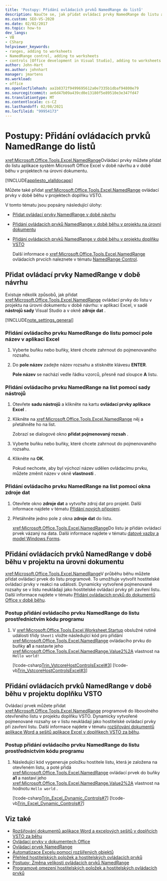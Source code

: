 ```yaml
---
title: 'Postupy: Přidání ovládacích prvků NamedRange do listů'
description: Naučte se, jak přidat ovládací prvky NamedRange do listu aplikace systém Microsoft Office Excel v době návrhu a v době běhu v projektech na úrovni dokumentu.
ms.custom: SEO-VS-2020
ms.date: 02/02/2017
ms.topic: how-to
dev_langs:
- VB
- CSharp
helpviewer_keywords:
- ranges, adding to worksheets
- NamedRange control, adding to worksheets
- controls [Office development in Visual Studio], adding to worksheets
author: John-Hart
ms.author: johnhart
manager: jmartens
ms.workload:
- office
ms.openlocfilehash: aa1b8372f9499695612a0e7335b1dbaf94800e79
ms.sourcegitcommit: ae6d47b09a439cd0e13180f5e89510e3e347fd47
ms.translationtype: MT
ms.contentlocale: cs-CZ
ms.lasthandoff: 02/08/2021
ms.locfileid: "99954173"
---
```

# <a name="how-to-add-namedrange-controls-to-worksheets"></a>Postupy: Přidání ovládacích prvků NamedRange do listů
  <xref:Microsoft.Office.Tools.Excel.NamedRange>Ovládací prvky můžete přidat do listu aplikace systém Microsoft Office Excel v době návrhu a v době běhu v projektech na úrovni dokumentu.

 [!INCLUDE[appliesto_xlalldocapp](../vsto/includes/appliesto-xlalldocapp-md.md)]

 Můžete také přidat <xref:Microsoft.Office.Tools.Excel.NamedRange> ovládací prvky v době běhu v projektech doplňku VSTO.

 V tomto tématu jsou popsány následující úlohy:

- [Přidat ovládací prvky NamedRange v době návrhu](#designtime)

- [Přidání ovládacích prvků NamedRange v době běhu v projektu na úrovni dokumentu](#runtimedoclevel)

- [Přidání ovládacích prvků NamedRange v době běhu v projektu doplňku VSTO](#runtimeaddin)

  Další informace o <xref:Microsoft.Office.Tools.Excel.NamedRange> ovládacích prvcích naleznete v tématu [NamedRange Control](../vsto/namedrange-control.md).

## <a name="add-namedrange-controls-at-design-time"></a><a name="designtime"></a> Přidat ovládací prvky NamedRange v době návrhu
 Existuje několik způsobů, jak přidat <xref:Microsoft.Office.Tools.Excel.NamedRange> ovládací prvky do listu v projektu na úrovni dokumentu v době návrhu: v aplikaci Excel, v sadě **nástrojů sady** Visual Studio a v okně **zdroje dat** .

 [!INCLUDE[note_settings_general](../sharepoint/includes/note-settings-general-md.md)]

### <a name="to-add-a-namedrange-control-to-a-worksheet-using-the-name-box-in-excel"></a>Přidání ovládacího prvku NamedRange do listu pomocí pole název v aplikaci Excel

1. Vyberte buňku nebo buňky, které chcete zahrnout do pojmenovaného rozsahu.

2. Do **pole název** zadejte název rozsahu a stiskněte klávesu **ENTER**.

     **Pole název** se nachází vedle řádku vzorců, přesně nad sloupce **A** listu.

### <a name="to-add-a-namedrange-control-to-a-worksheet-using-the-toolbox"></a>Přidání ovládacího prvku NamedRange na list pomocí sady nástrojů

1. Otevřete **sadu nástrojů** a klikněte na kartu **ovládací prvky aplikace Excel** .

2. Klikněte na <xref:Microsoft.Office.Tools.Excel.NamedRange> něj a přetáhněte ho na list.

     Zobrazí se dialogové okno **přidat pojmenovaný rozsah** .

3. Vyberte buňku nebo buňky, které chcete zahrnout do pojmenovaného rozsahu.

4. Klikněte na **OK**.

     Pokud nechcete, aby byl výchozí název udělen ovládacímu prvku, můžete změnit název v okně **vlastnosti** .

### <a name="to-add-a-namedrange-control-to-a-worksheet-using-the-data-sources-window"></a>Přidání ovládacího prvku NamedRange na list pomocí okna zdroje dat

1. Otevřete okno **zdroje dat** a vytvořte zdroj dat pro projekt. Další informace najdete v tématu [Přidání nových připojení](../data-tools/add-new-connections.md).

2. Přetáhněte jedno pole z okna **zdroje dat** do listu.

     <xref:Microsoft.Office.Tools.Excel.NamedRange>Do listu je přidán ovládací prvek vázaný na data. Další informace najdete v tématu [datové vazby a model Windows Forms](/dotnet/framework/winforms/data-binding-and-windows-forms).

## <a name="add-namedrange-controls-at-run-time-in-a-document-level-project"></a><a name="runtimedoclevel"></a> Přidání ovládacích prvků NamedRange v době běhu v projektu na úrovni dokumentu
 <xref:Microsoft.Office.Tools.Excel.NamedRange>V průběhu běhu můžete přidat ovládací prvek do listu programově. To umožňuje vytvořit hostitelské ovládací prvky v reakci na události. Dynamicky vytvořené pojmenované rozsahy se v listu neukládají jako hostitelské ovládací prvky při zavření listu. Další informace najdete v tématu [Přidání ovládacích prvků do dokumentů Office v době běhu](../vsto/adding-controls-to-office-documents-at-run-time.md).

### <a name="to-add-a-namedrange-control-to-a-worksheet-programmatically"></a>Postup přidání ovládacího prvku NamedRange do listu prostřednictvím kódu programu

1. V <xref:Microsoft.Office.Tools.Excel.Worksheet.Startup> obslužné rutině události třídy `Sheet1` vložte následující kód pro přidání <xref:Microsoft.Office.Tools.Excel.NamedRange> ovládacího prvku do buňky **a1** a nastavte jeho <xref:Microsoft.Office.Tools.Excel.NamedRange.Value2%2A> vlastnost na `Hello world!`

     [!code-csharp[Trin_VstcoreHostControlsExcel#3](../vsto/codesnippet/CSharp/Trin_VstcoreHostControlsExcelCS/Sheet1.cs#3)]
     [!code-vb[Trin_VstcoreHostControlsExcel#3](../vsto/codesnippet/VisualBasic/Trin_VstcoreHostControlsExcelVB/Sheet1.vb#3)]

## <a name="add-namedrange-controls-at-run-time-in-a-vsto-add-in-project"></a><a name="runtimeaddin"></a> Přidání ovládacích prvků NamedRange v době běhu v projektu doplňku VSTO
 Ovládací prvek můžete přidat <xref:Microsoft.Office.Tools.Excel.NamedRange> programově do libovolného otevřeného listu v projektu doplňku VSTO. Dynamicky vytvořené pojmenované rozsahy se v listu neukládají jako hostitelské ovládací prvky při zavření listu. Další informace najdete v tématu [rozšiřování dokumentů aplikace Word a sešitů aplikace Excel v doplňkech VSTO za běhu](../vsto/extending-word-documents-and-excel-workbooks-in-vsto-add-ins-at-run-time.md).

### <a name="to-add-a-namedrange-control-to-a-worksheet-programmatically"></a>Postup přidání ovládacího prvku NamedRange do listu prostřednictvím kódu programu

1. Následující kód vygeneruje položku hostitele listu, která je založena na otevřeném listu, a poté přidá <xref:Microsoft.Office.Tools.Excel.NamedRange> ovládací prvek do buňky **a1** a nastaví jeho <xref:Microsoft.Office.Tools.Excel.NamedRange.Value2%2A> vlastnost na hodnotu `Hello world` .

     [!code-csharp[Trin_Excel_Dynamic_Controls#7](../vsto/codesnippet/CSharp/Trin_Excel_Dynamic_Controls/ThisAddIn.cs#7)]
     [!code-vb[Trin_Excel_Dynamic_Controls#7](../vsto/codesnippet/VisualBasic/Trin_Excel_Dynamic_Controls/ThisAddIn.vb#7)]

## <a name="see-also"></a>Viz také
- [Rozšiřování dokumentů aplikace Word a excelových sešitů v doplňcích VSTO za běhu](../vsto/extending-word-documents-and-excel-workbooks-in-vsto-add-ins-at-run-time.md)
- [Ovládací prvky v dokumentech Office](../vsto/controls-on-office-documents.md)
- [Ovládací prvek NamedRange](../vsto/namedrange-control.md)
- [Automatizace Excelu pomocí rozšířených objektů](../vsto/automating-excel-by-using-extended-objects.md)
- [Přehled hostitelských položek a hostitelských ovládacích prvků](../vsto/host-items-and-host-controls-overview.md)
- [Postupy: Změna velikosti ovládacích prvků NamedRange](../vsto/how-to-resize-namedrange-controls.md)
- [Programové omezení hostitelských položek a hostitelských ovládacích prvků](../vsto/programmatic-limitations-of-host-items-and-host-controls.md)
